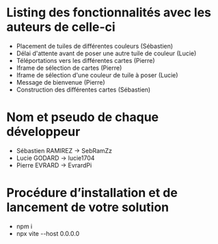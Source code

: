 # Listing des fonctionnalités avec les auteurs de celle-ci
- Placement de tuiles de différentes couleurs (Sébastien)
- Délai d'attente avant de poser une autre tuile de couleur (Lucie)
- Téléportations vers les différentes cartes (Pierre)
- Iframe de sélection de cartes (Pierre)
- Iframe de sélection d'une couleur de tuile à poser (Lucie)
- Message de bienvenue (Pierre)
- Construction des différentes cartes (Sébastien)

# Nom et pseudo de chaque développeur
- Sébastien RAMIREZ -> SebRamZz
- Lucie GODARD -> lucie1704
- Pierre EVRARD -> EvrardPi

# Procédure d’installation et de lancement de votre solution
- npm i
- npx vite --host 0.0.0.0
